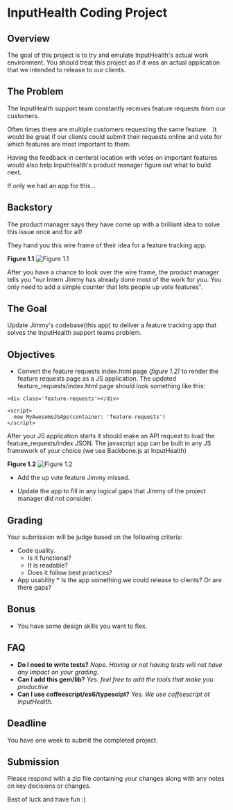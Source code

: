 # InputHealth Coding Project

## Overview 

The goal of this project is to try and emulate InputHealth's actual work environment. You should treat this project as if it was an actual application that we intended to release to our clients. 

## The Problem

The InputHealth support team constantly receives feature requests from our customers.

Often times there are multiple customers requesting the same feature.   It would be great if our clients could submit their requests online and vote for which features are most important to them.     

Having the feedback in centeral location with votes on important features would also help InputHealth's product manager figure out what to build next. 

If only we had an app for this...


## Backstory 
The product manager says they have come up with a brilliant idea to solve this issue once and for all!  

They hand you this wire frame of their idea for a feature tracking app. 

**Figure 1.1**
![Figure 1.1](https://www.evernote.com/shard/s393/sh/dbb1a8a9-a065-4959-8f68-875a90be87da/f1e525ee19973afaafe06fdfb0544c47/res/c9214309-4baf-4267-a764-72b79080a4eb/skitch.png "Figure 1.0")

After you have a chance to look over the wire frame, the product manager tells you "our Intern Jimmy has already done most of the work for you. You only need to add a simple counter that lets people up vote features". 

## The Goal
Update Jimmy's codebase(this app) to deliver a feature tracking app that solves the InputHealth support teams problem. 

## Objectives 

* Convert the feature requests index.html page _(figure 1.2)_ to render the feature requests page as a JS application. The updated feature_requests/index.html page should look something like this:


```
<div class='feature-requests'></div>

<script> 
  new MyAwesomeJSApp(container: 'feature-requests')
</script>
```

After your JS application starts it should make an API request to load the feature_requests/index JSON. The javascript app can be built in any JS framework of your choice (we use Backbone.js at InputHealth)


**Figure 1.2**
![Figure 1.2](https://www.evernote.com/shard/s393/sh/d6fef7e7-f7d9-440b-83c3-0096727c331f/f7581e173959c8a27504cac2c6a24f00/res/8c7e1a34-af58-4d6f-a5af-ac4286065b72/skitch.png "Feature Requests Index.html (figure 1.2)")

* Add the up vote feature Jimmy missed.  

* Update the app to fill in any logical gaps that Jimmy of the project manager did not consider. 

## Grading 

   Your submission will be judge based on the following criteria: 
    
  * Code quality. 
     * Is it functional? 
     * It is readable? 
     * Does it follow best practices?
  *   App usability 
    * Is the app something we could release to clients? Or are there gaps? 



## Bonus 
 * You have some design skills you want to flex.

## FAQ

  * __Do I need to write tests?__
     _Nope. Having or not having tests will not have any impact on your grading._ 
  * **Can I add this gem/lib?** _Yes. feel free to add the tools that make you productive_
  * **Can I use coffeescript/es6/typescipt?** _Yes. We use coffeescript at InputHealth._
 

## Deadline 
You have one week to submit the completed project. 


## Submission 
Please respond with a zip file containing your changes along with any notes on key decisions or changes. 


Best of luck and have fun :) 
